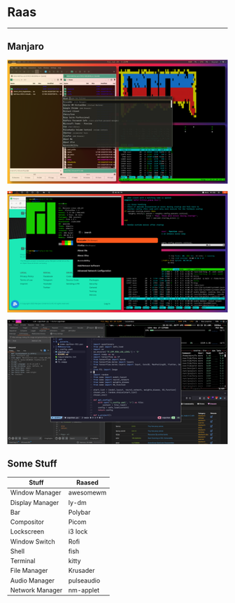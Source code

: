 # Raas

---
## Manjaro

![](Resources/raas1.png)

![](Resources/raas1.1.png)

![](Resources/raas1.2.png)

## Some Stuff

| Stuff | Raased |
|---------------------------|-------------------------|
| Window Manager | awesomewm |
| Display Manager| ly-dm |
| Bar | Polybar |
| Compositor  | Picom |
| Lockscreen | i3 lock |
| Window Switch | Rofi |
| Shell | fish |
| Terminal | kitty |
| File Manager | Krusader |
| Audio Manager | pulseaudio |
| Network Manager | nm-applet |

